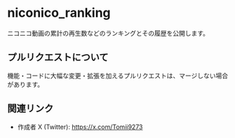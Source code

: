 # niconico_ranking

ニコニコ動画の累計の再生数などのランキングとその履歴を公開します。

## プルリクエストについて

機能・コードに大幅な変更・拡張を加えるプルリクエストは、マージしない場合があります。

## 関連リンク

- 作成者 X (Twitter): https://x.com/Tomii9273
